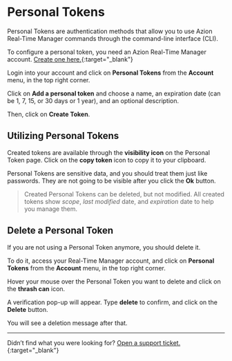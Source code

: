 # Personal Tokens

Personal Tokens are authentication methods that allow you to use Azion Real-Time Manager commands through the command-line interface (CLI).

To configure a personal token, you need an Azion Real-Time Manager account. [Create one here.](https://manager.azion.com/signup){:target="_blank"}

Login into your account and click on **Personal Tokens** from the **Account** menu, in the top right corner.

Click on **Add a personal token** and choose a name, an expiration date (can be 1, 7, 15, or 30 days or 1 year), and an optional description.

Then, click on **Create Token**.

## Utilizing Personal Tokens

Created tokens are available through the **visibility icon** on the Personal Token page. Click on the **copy token** icon to copy it to your clipboard.

Personal Tokens are sensitive data, and you should treat them just like passwords. They are not going to be visible after you click the **Ok** button.

> Created Personal Tokens can be deleted, but not modified. All created tokens show *scope*, *last modified* date, and *expiration* date to help you manage them.

## Delete a Personal Token

If you are not using a Personal Token anymore, you should delete it.

To do it, access your Real-Time Manager account, and click on **Personal Tokens** from the **Account** menu, in the top right corner.

Hover your mouse over the Personal Token you want to delete and click on the **thrash can** icon.

A verification pop-up will appear. Type **delete** to confirm, and click on the **Delete** button.

You will see a deletion message after that.

---------------------------------------
Didn’t find what you were looking for? [Open a support ticket.](https://tickets.azion.com/en/support/login){:target="_blank"}
